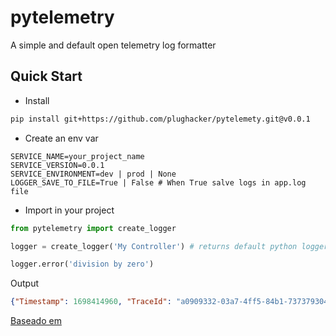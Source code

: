 # pytelemetry

A simple and default open telemetry log formatter

## Quick Start

* Install
```bash
pip install git+https://github.com/plughacker/pytelemety.git@v0.0.1
```

* Create an env var

```
SERVICE_NAME=your_project_name
SERVICE_VERSION=0.0.1
SERVICE_ENVIRONMENT=dev | prod | None
LOGGER_SAVE_TO_FILE=True | False # When True salve logs in app.log file
```

* Import in your project

```python
from pytelemetry import create_logger

logger = create_logger('My Controller') # returns default python logger

logger.error('division by zero')

```

Output
```json
{"Timestamp": 1698414960, "TraceId": "a0909332-03a7-4ff5-84b1-7373793042ce", "SeverityText": "ERROR", "SeverityNumber": 17, "Body": "division by zero", "Resource": {"service_name": "service_not_named", "service_version": "0.0.1", "service_environment": null}, "InstrumentationScope": "Class or mehtod name", "Attributes": []}
```


[Baseado em](https://github.com/diego-malga/pytelemetry)
